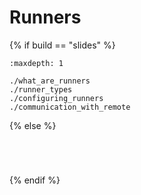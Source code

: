 # <i class="fas fa-person-running "></i> Runners <i class="fas fa-person-running fa-flip-horizontal"></i>

{% if build == "slides" %}
<!-- BUILDING THE SLIDES -->
```{toctree}
:maxdepth: 1

./what_are_runners
./runner_types
./configuring_runners
./communication_with_remote
```
{% else %}
<!-- BUILDING THE PAGES -->
```{include} ./what_are_runners.md
```
```{include} ./runner_types.md
```
```{include} ./configuring_runners.md
```
```{include} ./communication_with_remote.md
```
{% endif %}
